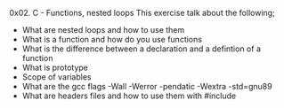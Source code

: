 0x02. C - Functions, nested loops
This exercise talk about the following;
- What are nested loops and how to use them
- What is a function and how do you use functions
- What is the difference between a declaration and a defintion of a function
- What is prototype
- Scope of variables
- What are the gcc flags -Wall -Werror -pendatic -Wextra -std=gnu89
- What are headers files and how to use them with #include
